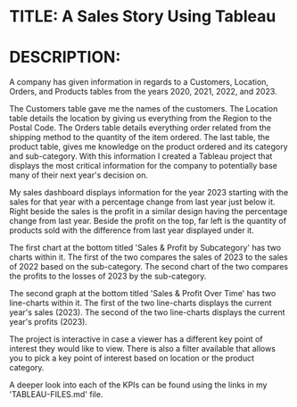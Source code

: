 # TITLE: A Sales Story Using Tableau
# DESCRIPTION:
A company has given information in regards to a Customers, Location, Orders, and Products tables from the years 2020, 2021, 2022, and 2023.

The Customers table gave me the names of the customers.
The Location table details the location by giving us everything from the Region to the Postal Code.
The Orders table details everything order related from the shipping method to the quantity of the item ordered.
The last table, the product table, gives me knowledge on the product ordered and its category and sub-category.
With this information I created a Tableau project that displays the most critical information for the company to potentially base many of their next year's decision on.

My sales dashboard displays information for the year 2023 starting with the sales for that year with a percentage change from last year just below it.
Right beside the sales is the profit in a similar design having the percentage change from last year.
Beside the profit on the top, far left is the quantity of products sold with the difference from last year displayed under it. 

The first chart at the bottom titled 'Sales & Profit by Subcategory' has two charts within it.
The first of the two compares the sales of 2023 to the sales of 2022 based on the sub-category.
The second chart of the two compares the profits to the losses of 2023 by the sub-category.  

The second graph at the bottom titled 'Sales & Profit Over Time' has two line-charts within it. 
The first of the two line-charts displays the current year's sales (2023).
The second of the two line-charts displays the current year's profits (2023). 

The project is interactive in case a viewer has a different key point of interest they would like to view. There is also a filter available that allows you to pick a key point of interest based on location or the product category. 

A deeper look into each of the KPIs can be found using the links in my 'TABLEAU-FILES.md' file.
